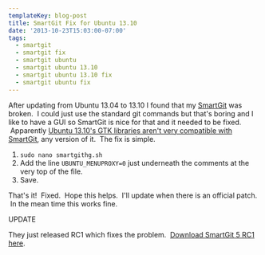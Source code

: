 ```yaml
---
templateKey: blog-post
title: SmartGit Fix for Ubuntu 13.10
date: '2013-10-23T15:03:00-07:00'
tags:
  - smartgit
  - smartgit fix
  - smartgit ubuntu
  - smartgit ubuntu 13.10
  - smartgit ubuntu 13.10 fix
  - smartgit ubuntu fix
---
```

After updating from Ubuntu 13.04 to 13.10 I found that my <a title="SmartGit" href="http://www.syntevo.com/smartgithg/" target="_blank">SmartGit</a> was broken.  I could just use the standard git commands but that's boring and I like to have a GUI so SmartGit is nice for that and it needed to be fixed.  Apparently <a title="Ubuntu 13.10 SmartGit Help" href="http://askubuntu.com/questions/362920/smartgit-crash-in-ubuntu-13-10" target="_blank">Ubuntu 13.10's GTK libraries aren't very compatible with SmartGit</a>, any version of it.  The fix is simple.
<ol>
	<li><code>sudo nano smartgithg.sh</code></li>
	<li>Add the line <code>UBUNTU_MENUPROXY=0</code> just underneath the comments at the very top of the file.</li>
	<li>Save.</li>
</ol>
That's it!  Fixed.  Hope this helps.  I'll update when there is an official patch.  In the mean time this works fine.

UPDATE

They just released RC1 which fixes the problem.  <a href="http://www.syntevo.com/smartgithg/early-access?file=smartgithg/smartgithg-generic-5-rc-1.tar.gz">Download SmartGit 5 RC1 here</a>.
